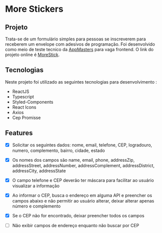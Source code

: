 # More Stickers

## Projeto 

Trata-se de um formulário simples para pessoas se inscreverem para receberem um envelope com adesivos de programação.
Foi desenvolvido como meio de teste tecnico da [AppMasters](https://appmasters.io/pt/) para vaga frontend. O link do projeto online é [MoreStick](https://morestickers.herokuapp.com/).


## Tecnologias 

Neste projeto foi utilizado as seguintes tecnologias para desenvolvimento : 

- ReactJS
- Typescript
- Styled-Components
- React Icons
- Axios 
- Cep Promisse

## Features 

- [x]  Solicitar os seguintes dados: nome, email, telefone, CEP, logradouro, numero, complemento, bairro, cidade, estado
- [x] Os nomes dos campos são name, email, phone, addressZip, addressStreet, addressNumber, addressComplement, addressDistrict, addressCity, addressState
- [x] O campo telefone e CEP deverão ter máscara para facilitar ao usuário visualizar a informação
- [x] Ao informar o CEP, busca o endereço em alguma API e preencher os campos abaixo e não permitir ao usuário alterar, deixar alterar apenas número e complemento
- [x] Se o CEP não for encontrado, deixar preencher todos os campos
- [ ] Não exibir campos de endereço enquanto não buscar por CEP


